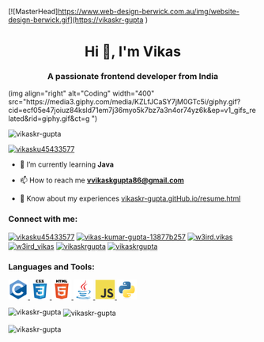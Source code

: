[![MasterHead]https://www.web-design-berwick.com.au/img/website-design-berwick.gif](https://vikaskr-gupta
)
<h1 align="center">Hi 👋, I'm Vikas</h1>
<h3 align="center">A passionate frontend developer from India</h3>
(img align="right" alt="Coding" width="400" src="https://media3.giphy.com/media/KZLfJCaSY7jM0GTc5i/giphy.gif?cid=ecf05e47joiuz84ksld71em7j36myo5k7bz7a3n4or74yz6k&ep=v1_gifs_related&rid=giphy.gif&ct=g
")

<p align="left"> <img src="https://komarev.com/ghpvc/?username=vikaskr-gupta&label=Profile%20views&color=0e75b6&style=flat" alt="vikaskr-gupta" /> </p>

<p align="left"> <a href="https://twitter.com/vikasku45433577" target="blank"><img src="https://img.shields.io/twitter/follow/vikasku45433577?logo=twitter&style=for-the-badge" alt="vikasku45433577" /></a> </p>

- 🌱 I’m currently learning **Java**

- 📫 How to reach me **vvikaskgupta86@gmail.com**

- 📄 Know about my experiences [vikaskr-gupta.gitHub.io/resume.html](vikaskr-gupta.gitHub.io/resume.html)

<h3 align="left">Connect with me:</h3>
<p align="left">
<a href="https://twitter.com/vikasku45433577" target="blank"><img align="center" src="https://raw.githubusercontent.com/rahuldkjain/github-profile-readme-generator/master/src/images/icons/Social/twitter.svg" alt="vikasku45433577" height="30" width="40" /></a>
<a href="https://linkedin.com/in/vikas-kumar-gupta-13877b257" target="blank"><img align="center" src="https://raw.githubusercontent.com/rahuldkjain/github-profile-readme-generator/master/src/images/icons/Social/linked-in-alt.svg" alt="vikas-kumar-gupta-13877b257" height="30" width="40" /></a>
<a href="https://fb.com/w3ird.vikas" target="blank"><img align="center" src="https://raw.githubusercontent.com/rahuldkjain/github-profile-readme-generator/master/src/images/icons/Social/facebook.svg" alt="w3ird.vikas" height="30" width="40" /></a>
<a href="https://instagram.com/w3ird_vikas" target="blank"><img align="center" src="https://raw.githubusercontent.com/rahuldkjain/github-profile-readme-generator/master/src/images/icons/Social/instagram.svg" alt="w3ird_vikas" height="30" width="40" /></a>
<a href="https://www.hackerrank.com/vikaskrgupta" target="blank"><img align="center" src="https://raw.githubusercontent.com/rahuldkjain/github-profile-readme-generator/master/src/images/icons/Social/hackerrank.svg" alt="vikaskrgupta" height="30" width="40" /></a>
<a href="https://www.leetcode.com/vikaskrgupta" target="blank"><img align="center" src="https://raw.githubusercontent.com/rahuldkjain/github-profile-readme-generator/master/src/images/icons/Social/leet-code.svg" alt="vikaskrgupta" height="30" width="40" /></a>
</p>

<h3 align="left">Languages and Tools:</h3>
<p align="left"> <a href="https://www.cprogramming.com/" target="_blank" rel="noreferrer"> <img src="https://raw.githubusercontent.com/devicons/devicon/master/icons/c/c-original.svg" alt="c" width="40" height="40"/> </a> <a href="https://www.w3schools.com/css/" target="_blank" rel="noreferrer"> <img src="https://raw.githubusercontent.com/devicons/devicon/master/icons/css3/css3-original-wordmark.svg" alt="css3" width="40" height="40"/> </a> <a href="https://www.w3.org/html/" target="_blank" rel="noreferrer"> <img src="https://raw.githubusercontent.com/devicons/devicon/master/icons/html5/html5-original-wordmark.svg" alt="html5" width="40" height="40"/> </a> <a href="https://www.java.com" target="_blank" rel="noreferrer"> <img src="https://raw.githubusercontent.com/devicons/devicon/master/icons/java/java-original.svg" alt="java" width="40" height="40"/> </a> <a href="https://developer.mozilla.org/en-US/docs/Web/JavaScript" target="_blank" rel="noreferrer"> <img src="https://raw.githubusercontent.com/devicons/devicon/master/icons/javascript/javascript-original.svg" alt="javascript" width="40" height="40"/> </a> <a href="https://www.python.org" target="_blank" rel="noreferrer"> <img src="https://raw.githubusercontent.com/devicons/devicon/master/icons/python/python-original.svg" alt="python" width="40" height="40"/> </a> </p>

<p><img align="left" src="https://github-readme-stats.vercel.app/api/top-langs?username=vikaskr-gupta&show_icons=true&locale=en&layout=compact" alt="vikaskr-gupta" /></p>

<p>&nbsp;<img align="center" src="https://github-readme-stats.vercel.app/api?username=vikaskr-gupta&show_icons=true&locale=en" alt="vikaskr-gupta" /></p>

<p><img align="center" src="https://github-readme-streak-stats.herokuapp.com/?user=vikaskr-gupta&" alt="vikaskr-gupta" /></p>
